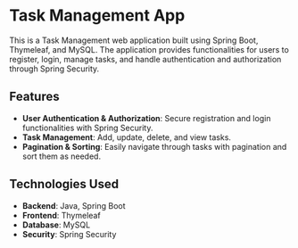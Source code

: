 # Task Management App

This is a Task Management web application built using Spring Boot, Thymeleaf, and MySQL. The application provides functionalities for users to register, login, manage tasks, and handle authentication and authorization through Spring Security.

## Features

- **User Authentication & Authorization**: Secure registration and login functionalities with Spring Security.
- **Task Management**: Add, update, delete, and view tasks.
- **Pagination & Sorting**: Easily navigate through tasks with pagination and sort them as needed.

## Technologies Used

- **Backend**: Java, Spring Boot
- **Frontend**: Thymeleaf
- **Database**: MySQL
- **Security**: Spring Security
